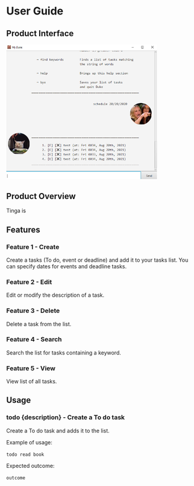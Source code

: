 # User Guide

## Product Interface
<img src="Ui.png" width="400">

## Product Overview
Tinga is 

## Features 

### Feature 1 - Create 
Create a tasks (To do, event or deadline) and add it to your tasks list.
You can specify dates for events and deadline tasks.

### Feature 2 - Edit 
Edit or modify the description of a task.

### Feature 3 - Delete 
Delete a task from the list.

### Feature 4 - Search 
Search the list for tasks containing a keyword.

### Feature 5 - View 
View list of all tasks.

## Usage

### todo {description} - Create a To do task

Create a To do task and adds it to the list.

Example of usage: 

`todo read book`

Expected outcome:

`outcome`

